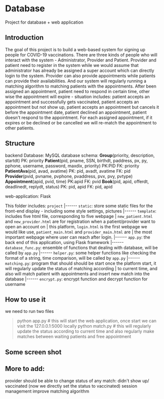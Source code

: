 # Database
Project for database + web application

## Introduction
The goal of this project is to build a web-based system for signing up people for COVID-19 vaccinations. There are three kinds of people who will interact with the system - Administrator, Provider and Patient. Provider and patient need to register in the system while we would assume that administrator has already be assigned a super account which can directly login to the system. Provider can also provide appointments while patients can provide their availabilities. And our system will regularly running a matching algorithm to matching patients with the appointments. After been assigned an appointment, patient need to respond in certain time, other wise the appointment will expire - situation includes: patient accepts an appointment and successfully gets vaccinated, patient accepts an appointment but not show up, patient accepts an appointment but cancels it before the appointment date, patient declined an appointment, patient doesn't respond to the appointment. For each assigned appointment, if it expires or be declined or be cancelled we will re-match the appointment to other patients.

## Structure
backend Database: MySQL
database schema:
**Group**(priority, description, startdt) PK: priority 
**Patient**(pid, pname, SSN, birthdt, paddress, px, py, pphone, username, password, maxdix, priority) PK:PID FK: priority
**PatientAva**(pid, avad, avatime) PK: pid, avadt, avatime FK: pid
**Provider**(pvid, pvname, pvphone, pvaddress, pvx, pvy, pvtype)
**Appointment**(apid, pvid, time) PK:apid FK: pvid
**Book**(pid, apid, offerdt, deadlinedt, replydt, status)  PK: pid, apid FK: pid, apid

web-application: Flask

This folder includes:
`project`
|------ `static`: store some static files for the front-end display - including some style settings, pictures
|------ `template`: includes five html file, corresponding to five webpage 
|                         `new_patient.html` and `new_provider.html` are for registration when a patient/provider want to open an account on 	|						 this platform, `login.html` is the first webpage we would like use, `patient_main.html` and `provider_main.html` are 
|						 the most important webpage where user can reach after login.
|------ `app.py`: the back end of this application, using Flask framework
|------ `database_func.py`: ensemble of functions that dealing with database, will be called by `app.py`
|------ `helper.py`: some helper functions like checking the format of a string, time comparison,  will be called by `app.py`
|------ `matching.py`: program that should should be start once the platform start, it will regularly update the status of matching according 
|         to current time, and also will match patient with appointments and insert new match into the database
|------ `encrypt.py`: encrypt function and decrypt function for username


## How to use it
we need to run two files

> python app.py  # this will start the web application, once start we can visit the 127.0.0.1:5000 locally
> python match.py # this will regularly update the status according to current time and also regularly make matches between waiting patients and free appointment

## Some screen shot


## More to add:
provider should be able to change status of any match: didn't show up/ vaccinated (now we directly set the status to vaccinated)
session management
improve matching algorithm